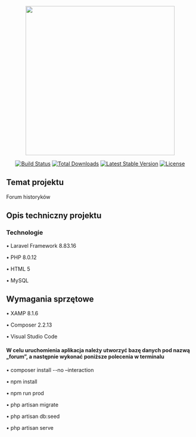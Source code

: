<p align="center"><a href="https://laravel.com" target="_blank"><img src="https://raw.githubusercontent.com/laravel/art/master/logo-lockup/5%20SVG/2%20CMYK/1%20Full%20Color/laravel-logolockup-cmyk-red.svg" width="400"></a></p>

<p align="center">
<a href="https://travis-ci.org/laravel/framework"><img src="https://travis-ci.org/laravel/framework.svg" alt="Build Status"></a>
<a href="https://packagist.org/packages/laravel/framework"><img src="https://img.shields.io/packagist/dt/laravel/framework" alt="Total Downloads"></a>
<a href="https://packagist.org/packages/laravel/framework"><img src="https://img.shields.io/packagist/v/laravel/framework" alt="Latest Stable Version"></a>
<a href="https://packagist.org/packages/laravel/framework"><img src="https://img.shields.io/packagist/l/laravel/framework" alt="License"></a>
</p>

## Temat projektu

Forum historyków

## Opis techniczny projektu
### Technologie

•	Laravel Framework 8.83.16

•	PHP 8.0.12

•	HTML 5

•	MySQL

## Wymagania sprzętowe

•	XAMP 8.1.6

•	Composer 2.2.13

•	Visual Studio Code


#### W celu uruchomienia aplikacja należy utworzyć bazę danych pod nazwą „forum”, a następnie wykonać poniższe polecenia w terminalu

•	composer install --no –interaction

•	npm install

•	npm run prod

•	php artisan migrate

•	php artisan db:seed

•	php artisan serve

